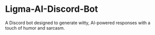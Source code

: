 # Ligma-AI-Discord-Bot
A Discord bot designed to generate witty, AI-powered responses with a touch of humor and sarcasm.
